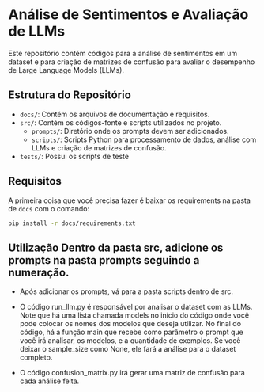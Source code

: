 # Análise de Sentimentos e Avaliação de LLMs

Este repositório contém códigos para a análise de sentimentos em um dataset e para criação de matrizes de confusão para avaliar o desempenho de Large Language Models (LLMs).

## Estrutura do Repositório

- `docs/`: Contém os arquivos de documentação e requisitos.
- `src/`: Contém os códigos-fonte e scripts utilizados no projeto.
  - `prompts/`: Diretório onde os prompts devem ser adicionados.
  - `scripts/`: Scripts Python para processamento de dados, análise com LLMs e criação de matrizes de confusão.
- `tests/`: Possui os scripts de teste
  
## Requisitos

A primeira coisa que você precisa fazer é baixar os requirements na pasta de `docs` com o comando:

```sh
pip install -r docs/requirements.txt
```

## Utilização Dentro da pasta src, adicione os prompts na pasta prompts seguindo a numeração.

- Após adicionar os prompts, vá para a pasta scripts dentro de src.

- O código run_llm.py é responsável por analisar o dataset com as LLMs. Note que há uma lista chamada models no início do código onde você pode colocar os nomes dos modelos que deseja utilizar. No final do código, há a função main que recebe como parâmetro o prompt que você irá analisar, os modelos, e a quantidade de exemplos. Se você deixar o sample_size como None, ele fará a análise para o dataset completo.

- O código confusion_matrix.py irá gerar uma matriz de confusão para cada análise feita.

